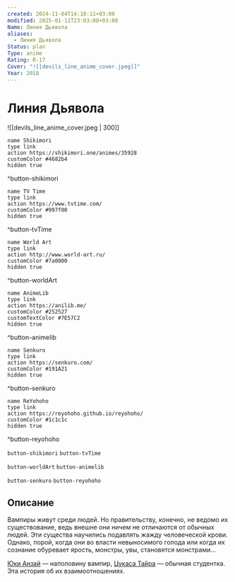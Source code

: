 ```yaml
---
created: 2024-11-04T14:18:11+03:00
modified: 2025-01-11T23:03:08+03:00
Name: Линия Дьявола
aliases:
  - Линия Дьявола
Status: plan
Type: anime
Rating: R-17
Cover: "![[devils_line_anime_cover.jpeg]]"
Year: 2018
---
```


# Линия Дьявола

![[devils_line_anime_cover.jpeg | 300]]

```button
name Shikimori
type link
action https://shikimori.one/animes/35928
customColor #4682b4
hidden true
```
^button-shikimori

```button
name TV Time
type link
action https://www.tvtime.com/
customColor #997f00
hidden true
```
^button-tvTime

```button
name World Art
type link
action http://www.world-art.ru/
customColor #7a0000
hidden true
```
^button-worldArt

```button
name AnimeLib
type link
action https://anilib.me/
customColor #252527
customTextColor #7E57C2
hidden true
```
^button-animelib

```button
name Senkuro
type link
action https://senkuro.com/
customColor #191A21
hidden true
```
^button-senkuro

```button
name ReYohoho
type link
action https://reyohoho.github.io/reyohoho/
customColor #1c1c1c
hidden true
```
^button-reyohoho

`button-shikimori` `button-tvTime`

`button-worldArt` `button-animelib`

`button-senkuro` `button-reyohoho`

## Описание

Вампиры живут среди людей. Но правительству, конечно, не ведомо их существование, ведь внешне они ничем не отличаются от обычных людей. Эти существа научились подавлять жажду человеческой крови. Однако, порой, когда они во власти невыносимого голода или когда их сознание обуревает ярость, монстры, увы, становятся монстрами...

[Юки Анзай](https://shikimori.one/characters/138825-yuuki-anzai) — наполовину вампир, [Цукаса Тайра](https://shikimori.one/characters/138333-tsukasa-taira) — обычная студентка. Эта история об их взаимоотношениях.

